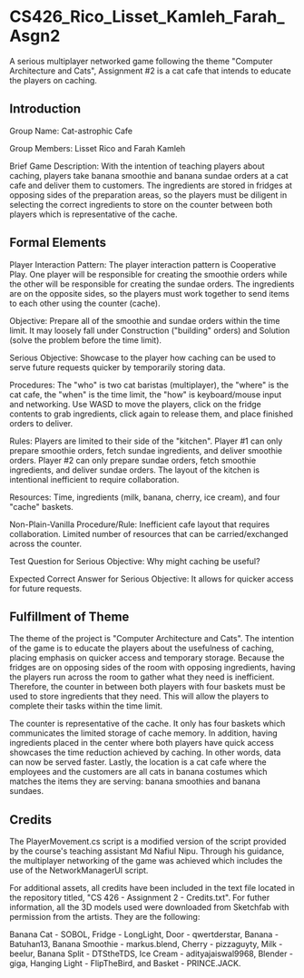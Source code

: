 # CS426_Rico_Lisset_Kamleh_Farah_Asgn2
 A serious multiplayer networked game following the theme "Computer Architecture and Cats", Assignment #2 is a cat cafe that intends to educate the players on caching.

 ## Introduction

Group Name: Cat-astrophic Cafe

Group Members: Lisset Rico and Farah Kamleh

Brief Game Description: With the intention of teaching players about caching, players take banana smoothie and banana sundae orders at a cat cafe and deliver them to customers. The ingredients are stored in fridges at opposing sides of the preparation areas, so the players must be diligent in selecting the correct ingredients to store on the counter between both players which is representative of the cache.

## Formal Elements

Player Interaction Pattern: The player interaction pattern is Cooperative Play. One player will be responsible for creating the smoothie orders while the other will be responsible for creating the sundae orders. The ingredients are on the opposite sides, so the players must work together to send items to each other using the counter (cache).

Objective: Prepare all of the smoothie and sundae orders within the time limit. It may loosely fall under Construction ("building" orders) and Solution (solve the problem before the time limit).
 
Serious Objective: Showcase to the player how caching can be used to serve future requests quicker by temporarily storing data.

Procedures: The "who" is two cat baristas (multiplayer), the "where" is the cat cafe, the "when" is the time limit, the "how" is keyboard/mouse input and networking. Use WASD to move the players, click on the fridge contents to grab ingredients, click again to release them, and place finished orders to deliver.

Rules: Players are limited to their side of the "kitchen". Player #1 can only prepare smoothie orders, fetch sundae ingredients, and deliver smoothie orders. Player #2 can only prepare sundae orders, fetch smoothie ingredients, and deliver sundae orders. The layout of the kitchen is intentional inefficient to require collaboration.

Resources: Time, ingredients (milk, banana, cherry, ice cream), and four "cache" baskets.

Non-Plain-Vanilla Procedure/Rule: Inefficient cafe layout that requires collaboration. Limited number of resources that can be carried/exchanged across the counter.

Test Question for Serious Objective: Why might caching be useful?

Expected Correct Answer for Serious Objective: It allows for quicker access for future requests.

## Fulfillment of Theme

The theme of the project is "Computer Architecture and Cats". The intention of the game is to educate the players about the usefulness of caching, placing emphasis on quicker access and temporary storage. Because the fridges are on opposing sides of the room with opposing ingredients, having the players run across the room to gather what they need is inefficient. Therefore, the counter in between both players with four baskets must be used to store ingredients that they need. This will allow the players to complete their tasks within the time limit.

The counter is representative of the cache. It only has four baskets which communicates the limited storage of cache memory. In addition, having ingredients placed in the center where both players have quick access showcases the time reduction achieved by caching. In other words, data can now be served faster. Lastly, the location is a cat cafe where the employees and the customers are all cats in banana costumes which matches the items they are serving: banana smoothies and banana sundaes.

## Credits

The PlayerMovement.cs script is a modified version of the script provided by the course's teaching assistant Md Nafiul Nipu. Through his guidance, the multiplayer networking of the game was achieved which includes the use of the NetworkManagerUI script.

For additional assets, all credits have been included in the text file located in the repository titled, "CS 426 - Assignment 2 - Credits.txt". For futher information, all the 3D models used were downloaded from Sketchfab with permission from the artists. They are the following:

Banana Cat - SOBOL,
Fridge - LongLight,
Door - qwertderstar,
Banana - Batuhan13,
Banana Smoothie - markus.blend,
Cherry - pizzaguyty,
Milk - beelur,
Banana Split - DTStheTDS,
Ice Cream - adityajaiswal9968,
Blender - giga,
Hanging Light - FlipTheBird,
and Basket - PRINCE.JACK.